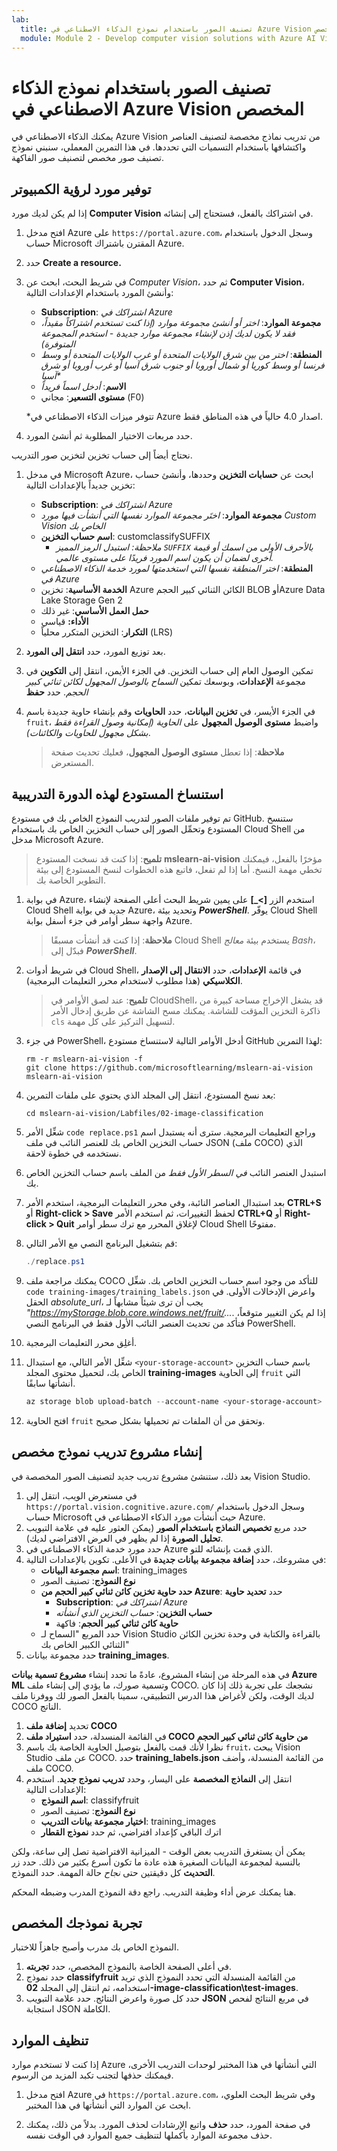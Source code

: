 ```yaml
---
lab:
  title: تصنيف الصور باستخدام نموذج الذكاء الاصطناعي في Azure Vision المخصص
  module: Module 2 - Develop computer vision solutions with Azure AI Vision
---
```


# تصنيف الصور باستخدام نموذج الذكاء الاصطناعي في Azure Vision المخصص

يمكنك الذكاء الاصطناعي في Azure Vision من تدريب نماذج مخصصة لتصنيف العناصر واكتشافها باستخدام التسميات التي تحددها. في هذا التمرين المعملي، سنبني نموذج تصنيف صور مخصص لتصنيف صور الفاكهة.

## توفير مورد لرؤية الكمبيوتر

إذا لم يكن لديك مورد **Computer Vision** في اشتراكك بالفعل، فستحتاج إلى إنشائه.

1. افتح مدخل Azure على `https://portal.azure.com`، وسجل الدخول باستخدام حساب Microsoft المقترن باشتراك Azure.
1. حدد **Create a resource.**
1. في شريط البحث، ابحث عن *Computer Vision*، ثم حدد **Computer Vision**، وأنشئ المورد باستخدام الإعدادات التالية:
    - **Subscription**: *اشتراكك في Azure*
    - **مجموعة الموارد**: *اختر أو أنشئ مجموعة موارد (إذا كنت تستخدم اشتراكاً مقيداً، فقد لا يكون لديك إذن لإنشاء مجموعة موارد جديدة - استخدم المجموعة المتوفرة)*
    - **المنطقة**: *اختر من بين شرق الولايات المتحدة أو غرب الولايات المتحدة أو وسط فرنسا أو وسط كوريا أو شمال أوروبا أو جنوب شرق آسيا أو غرب أوروبا أو شرق آسيا\**
    - **الاسم**: *أدخل اسماً فريداً*
    - **مستوى التسعير**: مجاني (F0)

    \*تتوفر ميزات الذكاء الاصطناعي في Azure اصدار 4.0 حالياً في هذه المناطق فقط.

1. حدد مربعات الاختيار المطلوبة ثم أنشئ المورد.
<!--4. When the resource has been deployed, go to it and view its **Keys and Endpoint** page. You will need the endpoint and one of the keys from this page in a future step. Save them off or leave this browser tab open.-->

نحتاج أيضاً إلى حساب تخزين لتخزين صور التدريب.

1. في مدخل Microsoft Azure، ابحث عن **حسابات التخزين** وحددها، وأنشئ حساب تخزين جديداً بالإعدادات التالية:
    - **Subscription**: *اشتراكك في Azure*
    - **مجموعة الموارد**: *اختَر مجموعة الموارد نفسها التي أنشأت فيها مورد Custom Vision الخاص بك*
    - **اسم حساب التخزين**: customclassifySUFFIX 
        - *ملاحظة: استبدل الرمز المميز `SUFFIX` بالأحرف الأولى من اسمك أو قيمة أخرى لضمان أن يكون اسم المورد فريدًا على مستوى عالمي.*
    - **المنطقة**: *اختر المنطقة نفسها التي استخدمتها لمورد خدمة الذكاء الاصطناعي في Azure*
    - **الخدمة الأساسية**: تخزين Azure الكائن الثنائي كبير الحجم BLOB أوAzure Data Lake Storage Gen 2
    - **حمل العمل الأساسي**: غير ذلك
    - **الأداء:** قياسي
    - **التكرار**: التخزين المتكرر محلياً (LRS)

1. بعد توزيع المورد، حدد **انتقل إلى المورد**.
1. تمكين الوصول العام إلى حساب التخزين. في الجزء الأيمن، انتقل إلى **التكوين** في مجموعة **الإعدادات**، وبوسعك تمكين *السماح بالوصول المجهول لكائن ثنائي كبير الحجم*. حدد **حفظ**
1. في الجزء الأيسر، في **تخزين البيانات**، حدد **الحاويات** وقم بإنشاء حاوية جديدة باسم `fruit`، واضبط **مستوى الوصول المجهول** على *الحاوية (إمكانية وصول القراءة فقط بشكل مجهول للحاويات والكائنات)*.

    > **ملاحظة**: إذا تعطل **مستوى الوصول المجهول**، فعليك تحديث صفحة المستعرض.
   
## استنساخ المستودع لهذه الدورة التدريبية

تم توفير ملفات الصور لتدريب النموذج الخاص بك في مستودع GitHub. ستنسخ المستودع وتحمِّل الصور إلى حساب التخزين الخاص بك باستخدام Cloud Shell من مدخل Microsoft Azure. 

> **تلميح**: إذا كنت قد نسخت المستودع **mslearn-ai-vision** مؤخرًا بالفعل، فيمكنك تخطي مهمة النسخ. أما إذا لم تفعل، فاتبع هذه الخطوات لنسخ المستودع إلى بيئة التطوير الخاصة بك.

1. في بوابة Azure، استخدم الزر **[\>_]** على يمين شريط البحث أعلى الصفحة لإنشاء Cloud Shell جديد في بوابة Azure، وتحديد بيئة ***PowerShell***. يوفّر Cloud Shell واجهة سطر أوامر في جزء أسفل بوابة Azure.

    > **ملاحظة**: إذا كنت قد أنشأت مسبقًا Cloud Shell يستخدم بيئة *معالج Bash*، فبدّل إلى ***PowerShell***.

1. في شريط أدوات Cloud Shell، في قائمة **الإعدادات**، حدد **الانتقال إلى الإصدار الكلاسيكي** (هذا مطلوب لاستخدام محرر التعليمات البرمجية).

    > **تلميح**: عند لصق الأوامر في CloudShell، قد يشغل الإخراج مساحة كبيرة من ذاكرة التخزين المؤقت للشاشة. يمكنك مسح الشاشة عن طريق إدخال الأمر `cls` لتسهيل التركيز على كل مهمة.

1. في جزء PowerShell، أدخل الأوامر التالية لاستنساخ مستودع GitHub لهذا التمرين:

    ```
    rm -r mslearn-ai-vision -f
    git clone https://github.com/microsoftlearning/mslearn-ai-vision mslearn-ai-vision
    ```

1. بعد نسخ المستودع، انتقل إلى المجلد الذي يحتوي على ملفات التمرين:  

    ```
   cd mslearn-ai-vision/Labfiles/02-image-classification
    ```

1. شغِّل الأمر `code replace.ps1` وراجع التعليمات البرمجية. سترى أنه يستبدل اسم حساب التخزين الخاص بك للعنصر النائب في ملف JSON (ملف COCO) الذي نستخدمه في خطوة لاحقة.
1. استبدل العنصر النائب *في السطر الأول فقط* من الملف باسم حساب التخزين الخاص بك.
1. بعد استبدال العناصر النائبة، وفي محرر التعليمات البرمجية، استخدم الأمر **CTRL+S** أو **Right-click > Save** لحفظ التغييرات، ثم استخدم الأمر **CTRL+Q** أو **Right-click > Quit** لإغلاق المحرر مع ترك سطر أوامر Cloud Shell مفتوحًا.
1. قم بتشغيل البرنامج النصي مع الأمر التالي:

    ```powershell
    ./replace.ps1
    ```

1. يمكنك مراجعة ملف COCO للتأكد من وجود اسم حساب التخزين الخاص بك. شغِّل `code training-images/training_labels.json` واعرض الإدخالات الأولى. في الحقل *absolute_url*، يجب أن ترى شيئاً مشابهاً لـ *"https://myStorage.blob.core.windows.net/fruit/...*. إذا لم يكن التغيير متوقعاً، فتأكد من تحديث العنصر النائب الأول فقط في البرنامج النصي PowerShell.
1. أغلِق محرر التعليمات البرمجية.
1. شغِّل الأمر التالي، مع استبدال `<your-storage-account>` باسم حساب التخزين الخاص بك، لتحميل محتوى المجلد **training-images** إلى الحاوية `fruit` التي أنشأتها سابقًا.

    ```powershell
    az storage blob upload-batch --account-name <your-storage-account> -d fruit -s ./training-images/
    ```

1. افتح الحاوية `fruit` وتحقق من أن الملفات تم تحميلها بشكل صحيح.

## إنشاء مشروع تدريب نموذج مخصص

بعد ذلك، ستنشئ مشروع تدريب جديد لتصنيف الصور المخصصة في Vision Studio.

1. في مستعرض الويب، انتقل إلى `https://portal.vision.cognitive.azure.com/` وسجل الدخول باستخدام حساب Microsoft حيث أنشأت مورد الذكاء الاصطناعي في Azure.
1. حدد مربع **تخصيص النماذج باستخدام الصور** (يمكن العثور عليه في علامة التبويب **تحليل الصورة** إذا لم يظهر في العرض الافتراضي لديك).
1. حدد مورد خدمة الذكاء الاصطناعي في Azure الذي قمت بإنشائه للتو.
1. في مشروعك، حدد **إضافة مجموعة بيانات جديدة** في الأعلى. تكوين بالإعدادات التالية:
    - **اسم مجموعة البيانات**: training_images
    - **نوع النموذج**: تصنيف الصور
    - **حدد حاوية تخزين كائن ثنائي كبير الحجم من Azure**: حدد **تحديد حاوية**
        - **Subscription**: *اشتراكك في Azure*
        - **حساب التخزين**: *حساب التخزين الذي أنشأته*
        - **حاوية كائن ثنائي كبير الحجم**: فاكهة
    - حدد المربع "السماح لـ Vision Studio بالقراءة والكتابة في وحدة تخزين الكائن الثنائي الكبير الخاص بك"
1. حدد مجموعة بيانات **training_images**.

في هذه المرحلة من إنشاء المشروع، عادةً ما تحدد إنشاء **مشروع تسمية بيانات Azure ML** وتسمية صورك، ما يؤدي إلى إنشاء ملف COCO. نشجعك على تجربة ذلك إذا كان لديك الوقت، ولكن لأغراض هذا الدرس التطبيقي، سمينا بالفعل الصور لك ووفرنا ملف COCO الناتج.

1. تحديد **إضافة ملف COCO**
1. في القائمة المنسدلة، حدد **استيراد ملف COCO من حاوية كائن ثنائي كبير الحجم**
1. نظرا لأنك قمت بالفعل بتوصيل الحاوية الخاصة بك باسم `fruit`، يبحث Vision Studio عن ملف COCO. حدد **training_labels.json** من القائمة المنسدلة، وأضف ملف COCO.
1. انتقل إلى **النماذج المخصصة** على اليسار، وحدد **تدريب نموذج جديد**. استخدم الإعدادات التالية:
    - **اسم النموذج**: classifyfruit
    - **نوع النموذج**: تصنيف الصور
    - **اختيار مجموعة بيانات التدريب**: training_images
    - اترك الباقي كإعداد افتراضي، ثم حدد **نموذج القطار**

يمكن أن يستغرق التدريب بعض الوقت - الميزانية الافتراضية تصل إلى ساعة، ولكن بالنسبة لمجموعة البيانات الصغيرة هذه عادة ما تكون أسرع بكثير من ذلك. حدد زر **التحديث** كل دقيقتين حتى *نجاح* حالة المهمة. حدد النموذج.

هنا يمكنك عرض أداء وظيفة التدريب. راجع دقة النموذج المدرب وضبطه المحكم.

## تجربة نموذجك المخصص

النموذج الخاص بك مدرب وأصبح جاهزاً للاختبار.

1. في أعلى الصفحة الخاصة بالنموذج المخصص، حدد **تجربته**.
1. حدد نموذج **classifyfruit** من القائمة المنسدلة التي تحدد النموذج الذي تريد استخدامه، ثم انتقل إلى المجلد **02-image-classification\test-images**.
1. حدد كل صورة واعرض النتائج. حدد علامة التبويب **JSON** في مربع النتائج لفحص استجابة JSON الكاملة.

<!-- Option coding example to run-->
## تنظيف الموارد

إذا كنت لا تستخدم موارد Azure التي أنشأتها في هذا المختبر لوحدات التدريب الأخرى، فيمكنك حذفها لتجنب تكبد المزيد من الرسوم.

1. افتح مدخل Azure في `https://portal.azure.com`، وفي شريط البحث العلوي، ابحث عن الموارد التي أنشأتها في هذا المختبر.

2. في صفحة المورد، حدد **حذف** واتبع الإرشادات لحذف المورد. بدلاً من ذلك، يمكنك حذف مجموعة الموارد بأكملها لتنظيف جميع الموارد في الوقت نفسه.
